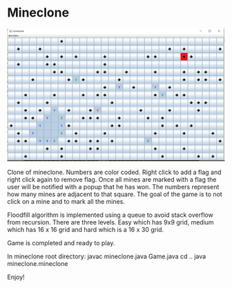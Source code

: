 # Mineclone
![Alt text](/mineclone/mineclone.png?raw=true "Mine sweeper screenshot")

Clone of mineclone. Numbers are color coded. Right click to add a flag and right click again to remove flag.
Once all mines are marked with a flag the user will be notified with a popup that
he has won. The numbers represent how many mines are adjacent to that square.
The goal of the game is to not click on a mine and to mark all the mines. 

Floodfill algorithm is implemented using a queue to avoid stack overflow from recursion. 
There are three levels. Easy which has 9x9 grid, medium which has 16 x 16 grid and hard which is a 16 x 30 grid. 

Game is completed and ready to play.

In mineclone root directory:
javac mineclone.java Game.java
cd ..
java mineclone.mineclone

Enjoy!
